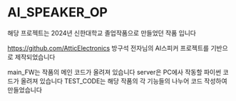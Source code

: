 # AI_SPEAKER_OP

해당 프로젝트는 2024년 신한대학교 졸업작품으로 만들었던 작품 입니다

https://github.com/AtticElectronics
방구석 전자님의 AI스피커 프로젝트를 기반으로 제작되었습니다

main_FW는 작품의 메인 코드가 올려져 있습니다
server은 PC에사 작동할 파이썬 코드가 올려져 있습니다
TEST_CODE는 해당 작품의 각 기능들의 나누어 코드 작성하여 만들었습니다